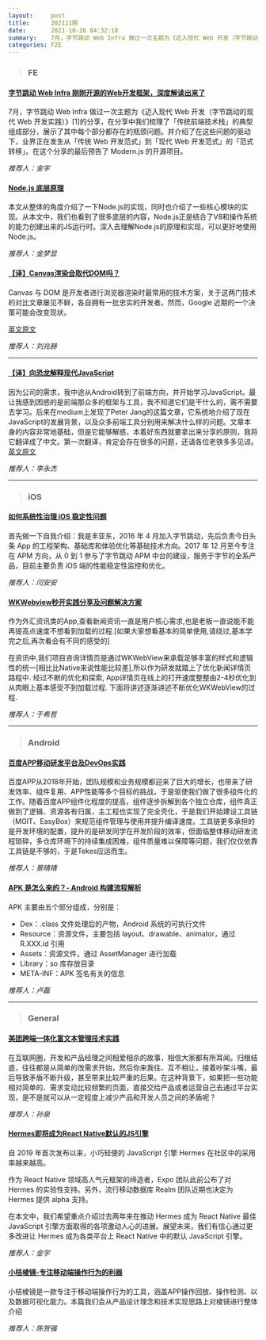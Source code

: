 ```yaml
---
layout:     post
title:      202111期
date:       2021-10-26 04:32:18
summary:    7月，字节跳动 Web Infra 做过一次主题为《迈入现代 Web 开发（字节跳动的现代 Web 开发实践）》[1]的分享，在分享中我们梳理了「传统前端技术栈」的典型组成部分，展示了其中每个部分都存在的瓶颈问题。并介绍了在这些问题的驱动下，业界正在发生从「传统 Web 开发范式」到「现代 Web 开发范式」的「范式转移」。在这个分享的最后预告了 Modern.js 的开源项目。
categories: F2E
---
```



> ### FE

#### [字节跳动 Web Infra 刚刚开源的Web开发框架，深度解读出来了](https://mp.weixin.qq.com/s/V63JPwbiUBy3PNMuTTRE-Q)

7月，字节跳动 Web Infra 做过一次主题为《迈入现代 Web 开发（字节跳动的现代 Web 开发实践）》[1]的分享，在分享中我们梳理了「传统前端技术栈」的典型组成部分，展示了其中每个部分都存在的瓶颈问题。并介绍了在这些问题的驱动下，业界正在发生从「传统 Web 开发范式」到「现代 Web 开发范式」的「范式转移」。在这个分享的最后预告了 Modern.js 的开源项目。

*推荐人：金宇*

#### [Node.js 底层原理](https://mp.weixin.qq.com/s/VkhqhoI7GIYjyVPI0Sfuqg)

本文从整体的角度介绍了一下Node.js的实现，同时也介绍了一些核心模块的实现。从本文中，我们也看到了很多底层的内容，Node.js正是结合了V8和操作系统的能力创建出来的JS运行时。深入去理解Node.js的原理和实现，可以更好地使用Node.js。

*推荐人：金梦显*

#### [【译】Canvas渲染会取代DOM吗？](https://blog.csdn.net/csdnnews/article/details/119047436)

Canvas 与 DOM 是开发者进行浏览器渲染时最常用的技术方案，关于这两门技术的对比文章屡见不鲜，各自拥有一批忠实的开发者。然而，Google 近期的一个决策可能会改变现状。

[英文原文](https://medium.com/young-coder/the-future-web-will-canvas-rendering-replace-the-dom-847be872884c)

*推荐人：刘兆赫*

---

#### [【译】向恐龙解释现代JavaScript](https://zhuanlan.zhihu.com/p/38209210)

因为公司的需求，我中途从Android转到了前端方向，并开始学习JavaScript。最让我感到困惑的是前端那众多的框架与工具，我不知道它们是干什么的，需不需要去学习。后来在medium上发现了Peter Jang的这篇文章，它系统地介绍了现在JavaScript的发展背景，以及众多前端工具分别用来解决什么样的问题。文章本身的内容非常地基础，但是它能够解惑，本着好东西就要拿出来分享的原则，我将它翻译成了中文。第一次翻译，肯定会存在很多的问题，还请各位老铁多多见谅。
[英文原文](https://medium.com/the-node-js-collection/modern-javascript-explained-for-dinosaurs-f695e9747b70)

*推荐人：李永杰*

---

> ### iOS

#### [如何系统性治理 iOS 稳定性问题](https://mp.weixin.qq.com/s/M6dekf2_jbpkZqArPx7wgA)

首先做一下自我介绍：我是丰亚东，2016 年 4 月加入字节跳动，先后负责今日头条 App 的工程架构、基础库和体验优化等基础技术方向。2017 年 12 月至今专注在 APM 方向，从 0 到 1 参与了字节跳动 APM 中台的建设，服务于字节的全系产品，目前主要负责 iOS 端的性能稳定性监控和优化。


*推荐人：闫安安*

#### [WKWebview秒开实践分享及问题解决方案](https://juejin.cn/post/6887161842406260744)

作为外汇资讯类的App,查看新闻资讯一直是用户核心需求,也是老板一直说能不能再提高点速度不想看到加载的过程.[如果大家想看基本的简单使用,请绕过,基本学完之后,再次看会有不同的感受的]

在资讯中,我们项目咨询详情页是通过WKWebView来承载足够丰富的样式和逻辑性的统一[相比比Native来说性能比较差],所以作为研发就踏上了优化新闻详情页路程中. 经过不断的优化和探索, App详情页在线上的打开速度整整由2-4秒优化到从肉眼上基本感受不到加载过程. 下面将讲述逐渐讲述不断优化WKWebView的过程.

*推荐人：于希哲*

---

> ### Android


#### [百度APP移动研发平台及DevOps实践](https://mp.weixin.qq.com/s/XHv5NiEgKwt_shRyJQodhw)

百度APP从2018年开始，团队规模和业务规模都迎来了巨大的增长，也带来了研发效率、组件复用、APP性能等多个目标的挑战，于是驱使我们做了很多组件化的工作。随着百度APP组件化程度的提高，组件逐步拆解到各个独立仓库，组件真正做到了逻辑、资源各有归属，主工程也实现了完全壳化，于是我们开始建设工具链（MGIT、EasyBox）来规范组件管理与使用并提升编译速度。工具链更多承担的是开发环境的配置，提升的是研发同学在开发阶段的效率，但面临整体移动研发流程琐碎，多仓库环境下的持续集成困难，组件质量难以保障等问题，我们仅仅依靠工具链是不够的，于是Tekes应运而生。

*推荐人：景晴晴*


#### [APK 是怎么来的？- Android 构建流程解析](https://zhuanlan.zhihu.com/p/420064922)

APK 主要由五个部分组成，分别是：

* Dex：.class 文件处理后的产物，Android 系统的可执行文件
* Resource：资源文件，主要包括 layout、drawable、animator，通过 R.XXX.id 引用
* Assets：资源文件，通过 AssetManager 进行加载
* Library：so 库存放目录
* META-INF：APK 签名有关的信息

*推荐人：卢磊*

---

> ### General


#### [美团跨端一体化富文本管理技术实践](https://mp.weixin.qq.com/s/An716VwFntJoXIb_P2Qxsw)

在互联网圈，开发和产品经理之间相爱相杀的故事，相信大家都有所耳闻。归根结底，往往都是从简单的改需求开始，然后你来我往、互不相让，接着吵架斗嘴，最后导致矛盾不断升级，甚至带来比较严重的后果。在这种背景下，如果把一些功能相对简单的、需求变动比较频繁的页面，直接交给产品或者运营自己去通过平台实现，是不是就可以从一定程度上减少产品和开发人员之间的矛盾呢？

*推荐人：孙泉*


#### [Hermes即将成为React Native默认的JS引擎](https://mp.weixin.qq.com/s/1Zlj2bmKJngU2z8-l4uNFw)

自 2019 年首次发布以来，小巧轻便的 JavaScript 引擎 Hermes 在社区中的采用率越来越高。

作为 React Native 领域高人气元框架的缔造者，Expo 团队此前公布了对 Hermes 的实验性支持。另外，流行移动数据库 Realm 团队近期也决定为 Hermes 提供 alpha 支持。

在本文中，我们希望重点介绍过去两年来在推动 Hermes 成为 React Native 最佳 JavaScript 引擎方面取得的各项激动人心的进展。展望未来，我们有信心通过更多改进让 Hermes 成为各类平台上 React Native 中的默认 JavaScript 引擎。

*推荐人：金宇*

#### [小桔棱镜-专注移动端操作行为的利器](https://github.com/didi/DiDiPrism/blob/master/Doc/%E7%B3%BB%E5%88%97%E6%96%87%E7%AB%A0/%E5%B0%8F%E6%A1%94%E6%A3%B1%E9%95%9C-%E4%B8%93%E6%B3%A8%E7%A7%BB%E5%8A%A8%E7%AB%AF%E6%93%8D%E4%BD%9C%E8%A1%8C%E4%B8%BA%E7%9A%84%E5%88%A9%E5%99%A8.md) 

小桔棱镜是一款专注于移动端操作行为的工具，涵盖APP操作回放、操作检测、以及数据可视化能力。本篇我们会从产品设计理念和技术实现思路上对棱镜进行整体介绍

*推荐人：陈贺强*